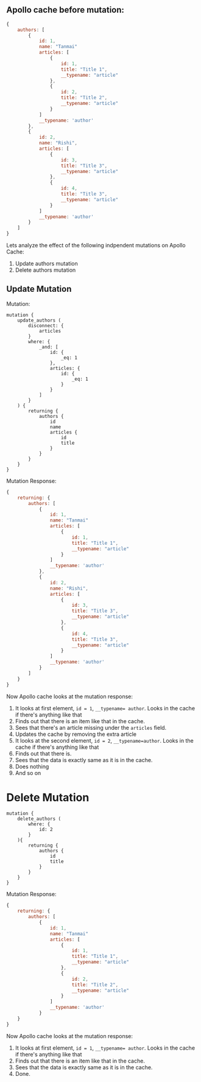 ## Apollo cache before mutation:

```js
{
    authors: [
        {
            id: 1,
            name: "Tanmai"
            articles: [
                {
                    id: 1,
                    title: "Title 1",
                    __typename: "article"
                },
                {
                    id: 2,
                    title: "Title 2",
                    __typename: "article"
                }
            ]
            __typename: 'author'
        },
        {
            id: 2,
            name: "Rishi",
            articles: [
                {
                    id: 3,
                    title: "Title 3",
                    __typename: "article"
                },
                {
                    id: 4,
                    title: "Title 3",
                    __typename: "article"
                }
            ]
            __typename: 'author'
        }
    ]
}
```

Lets analyze the effect of the following indpendent mutations on Apollo Cache:
1. Update authors mutation
2. Delete authors mutation

## Update Mutation

Mutation:

```gql
mutation {
    update_authors (
        disconnect: {
            articles
        }
        where: {
            _and: [
                id: {
                    _eq: 1
                },
                articles: {
                    id: {
                        _eq: 1
                    }
                }
            ]
        }
    ) {
        returning {
            authors {
                id
                name
                articles {
                    id
                    title
                }
            }
        }
    }
}
```

Mutation Response:

```js
{
    returning: {
        authors: [
            {
                id: 1,
                name: "Tanmai"
                articles: [
                    {
                        id: 1,
                        title: "Title 1",
                        __typename: "article"
                    }
                ]
                __typename: 'author'
            },
            {
                id: 2,
                name: "Rishi",
                articles: [
                    {
                        id: 3,
                        title: "Title 3",
                        __typename: "article"
                    },
                    {
                        id: 4,
                        title: "Title 3",
                        __typename: "article"
                    }
                ]
                __typename: 'author'
            }
        ]
    }
}
```

Now Apollo cache looks at the mutation response:

1. It looks at first element, `id = 1`, `__typename= author`. Looks in the cache if there's anything like that
2. Finds out that there is an item like that in the cache.
3. Sees that there's an article missing under the `articles` field.
4. Updates the cache by removing the extra article
5. It looks at the second element, `id = 2`, `__typename=author`. Looks in the cache if there's anything like that
6. Finds out that there is.
7. Sees that the data is exactly same as it is in the cache.
8. Does nothing
9. And so on


# Delete Mutation

```gql
mutation {
    delete_authors (
        where: {
            id: 2
        }
    ){
        returning {
            authors {
                id
                title
            }
        }
    }
}
```

Mutation Response:

```js
{
    returning: {
        authors: [
            {
                id: 1,
                name: "Tanmai"
                articles: [
                    {
                        id: 1,
                        title: "Title 1",
                        __typename: "article"
                    },
                    {
                        id: 2,
                        title: "Title 2",
                        __typename: "article"
                    }
                ]
                __typename: 'author'
            }
    }
}
```

Now Apollo cache looks at the mutation response:

1. It looks at first element, `id = 1`, `__typename= author`. Looks in the cache if there's anything like that
2. Finds out that there is an item like that in the cache.
3. Sees that the data is exactly same as it is in the cache.
4. Done.